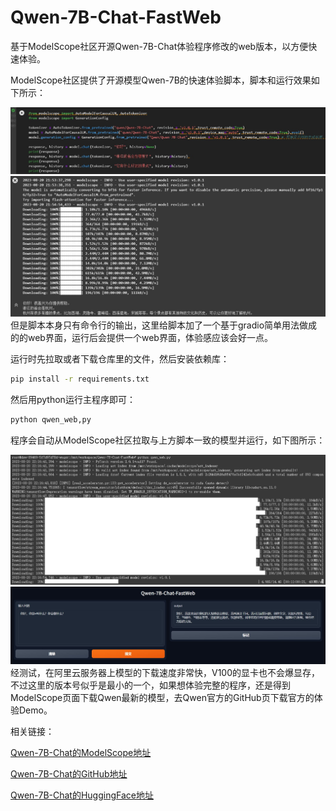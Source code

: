 # Qwen-7B-Chat-FastWeb
基于ModelScope社区开源Qwen-7B-Chat体验程序修改的web版本，以方便快速体验。

ModelScope社区提供了开源模型Qwen-7B的快速体验脚本，脚本和运行效果如下所示：

<div align="center">
  <img src="img/pic1.jpg">
</div>
<div align="center">
  <img src="img/pic2.jpg">
</div>
但是脚本本身只有命令行的输出，这里给脚本加了一个基于gradio简单用法做成的的web界面，运行后会提供一个web界面，体验感应该会好一点。

运行时先拉取或者下载仓库里的文件，然后安装依赖库： 

```bash
pip install -r requirements.txt
```

然后用python运行主程序即可： 

```bash
python qwen_web,py
```

程序会自动从ModelScope社区拉取与上方脚本一致的模型并运行，如下图所示： 
<div align="center">
  <img src="img/pic3.jpg">
</div>
<div align="center">
  <img src="img/pic4.jpg">
</div>
经测试，在阿里云服务器上模型的下载速度非常快，V100的显卡也不会爆显存，不过这里的版本号似乎是最小的一个，如果想体验完整的程序，还是得到ModelScope页面下载Qwen最新的模型，去Qwen官方的GitHub页下载官方的体验Demo。

相关链接：

[Qwen-7B-Chat的ModelScope地址](https://modelscope.cn/models/qwen/Qwen-7B-Chat/summary)

[Qwen-7B-Chat的GitHub地址](https://github.com/QwenLM/Qwen-7B)

[Qwen-7B-Chat的HuggingFace地址](https://huggingface.co/Qwen/Qwen-7B-Chat)
